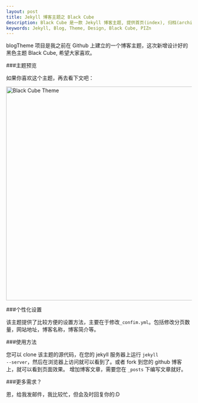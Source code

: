 ```yaml
---
layout: post
title: Jekyll 博客主题之 Black Cube
description: Black Cube 是一款 Jekyll 博客主题, 提供首页(index), 归档(archives), 联系(contact)三个页面。
keywords: Jekyll, Blog, Theme, Design, Black Cube, PIZn
---
```

blogTheme 项目是我之前在 Github 上建立的一个博客主题，这次新增设计好的黑色主题 Black Cube, 希望大家喜欢。

###主题预览

如果你喜欢这个主题，再去看下文吧：

<img src="/resources/blackCubeTheme.jpg" alt="Black Cube Theme" class="img-center" width="580px" />

###个性化设置

该主题提供了比较方便的设置方法，主要在于修改<code class="v-code">_confim.yml</code>。包括修改分页数量，网站地址，博客名称，博客简介等。

###使用方法

您可以 clone 该主题的源代码，在您的 jekyll 服务器上运行 <code class="v-code">jekyll --server</code>，然后在浏览器上访问就可以看到了。或者 fork 到您的 github 博客上，就可以看到页面效果。
增加博客文章，需要您在 <code class="v-code">_posts</code> 下编写文章就好。

###更多需求？

恩，给我发邮件，我比较忙，但会及时回复你的:D
